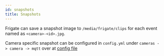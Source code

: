 ```yaml
---
id: snapshots
title: Snapshots
---
```


Frigate can save a snapshot image to `/media/frigate/clips` for each event named as `<camera>-<id>.jpg`.

Camera specific snapshot can be configured in `config.yml` under  `cameras -> camera -> mqtt` over at [config file](https://docs.frigate.video/configuration/)
